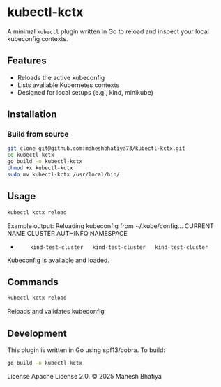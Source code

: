 # kubectl-kctx

A minimal `kubectl` plugin written in Go to reload and inspect your local kubeconfig contexts.

## Features

- Reloads the active kubeconfig
- Lists available Kubernetes contexts
- Designed for local setups (e.g., kind, minikube)

## Installation

### Build from source

```bash
git clone git@github.com:maheshbhatiya73/kubectl-kctx.git
cd kubectl-kctx
go build -o kubectl-kctx
chmod +x kubectl-kctx
sudo mv kubectl-kctx /usr/local/bin/
```

## Usage

```bash 
kubectl kctx reload
```

Example output:
Reloading kubeconfig from ~/.kube/config...
CURRENT   NAME                CLUSTER             AUTHINFO            NAMESPACE
*         kind-test-cluster   kind-test-cluster   kind-test-cluster   
Kubeconfig is available and loaded.


## Commands

```bash 
kubectl kctx reload	
```
Reloads and validates kubeconfig

## Development

This plugin is written in Go using spf13/cobra. To build:
```bash 
go build -o kubectl-kctx
```

License
Apache License 2.0. © 2025 Mahesh Bhatiya
